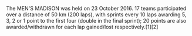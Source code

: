 The MEN'S MADISON was held on 23 October 2016. 17 teams participated over a distance of 50 km (200 laps), with sprints every 10 laps awarding 5, 3, 2 or 1 point to the first four (double in the final sprint); 20 points are also awarded/withdrawn for each lap gained/lost respectively.[1][2]
